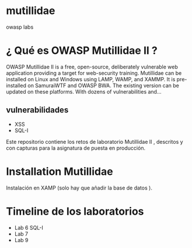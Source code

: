 # mutillidae
owasp labs 


# ¿ Qué es  OWASP Mutillidae II ?

OWASP Mutillidae II is a free, open-source, deliberately vulnerable web application providing a target for web-security training. Mutillidae can be installed on Linux and Windows using LAMP, WAMP, and XAMMP. It is pre-installed on SamuraiWTF and OWASP BWA. The existing version can be updated on these platforms. With dozens of vulnerabilities and…

## vulnerabilidades 
  - XSS
  - SQL-I

Este repositorio contiene los retos de laboratorio Mutillidae II , descritos y con capturas para la asignatura de puesta en producción.


# Installation Mutillidae
  Instalación en XAMP (solo hay que añadir la base de datos ).
  
  
# Timeline de los laboratorios

  - Lab 6 SQL-I 
  - Lab 7
  - Lab 9
